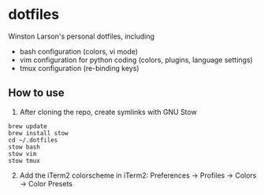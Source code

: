 # dotfiles

Winston Larson's personal dotfiles, including
* bash configuration (colors, vi mode)
* vim configuration for python coding (colors, plugins, language settings)
* tmux configuration (re-binding keys)

## How to use
1. After cloning the repo, create symlinks with GNU Stow
```
brew update
brew install stow
cd ~/.dotfiles
stow bash
stow vim
stow tmux
```

2. Add the iTerm2 colorscheme in iTerm2: Preferences -> Profiles -> Colors -> Color Presets
